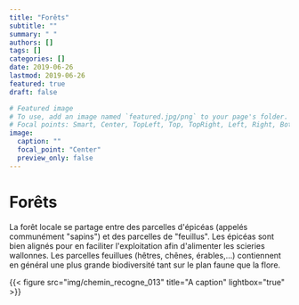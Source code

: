 ```yaml
---
title: "Forêts"
subtitle: ""
summary: " "
authors: []
tags: []
categories: []
date: 2019-06-26
lastmod: 2019-06-26
featured: true
draft: false

# Featured image
# To use, add an image named `featured.jpg/png` to your page's folder.
# Focal points: Smart, Center, TopLeft, Top, TopRight, Left, Right, BottomLeft, Bottom, BottomRight.
image:
  caption: ""
  focal_point: "Center"
  preview_only: false
---
```


# Forêts

La forêt locale se partage entre des parcelles d'épicéas (appelés communément "sapins") et des parcelles de "feuillus". Les épicéas sont bien alignés pour en faciliter l'exploitation afin d'alimenter les scieries wallonnes.
Les parcelles feuillues (hêtres, chênes, érables,...) contiennent en général une plus grande biodiversité tant sur le plan faune que la flore.

{{< figure src="img/chemin_recogne_013" title="A caption" lightbox="true" >}}
